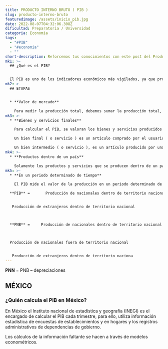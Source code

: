 ```yaml
---
title: PRODUCTO INTERNO BRUTO ( PIB )
slug: producto-interno-bruto
featuredimage: /assets/inicio_pib.jpg
date: 2022-08-07T04:32:06.308Z
dificultad: Preparatoria / Universidad
categoria: Economia
tags:
  - "#PIB"
  - "#economia"
  - ""
short-description: Reforcemos tus conocimientos con este post del Producto Interno Bruto (PIB)
mk1: >-
  ## ¿Qué es el PIB?


  El PIB es uno de los indicadores económicos más vigilados, ya que proporciona una instantánea de la actividad económica de un país. El valor de mercado de todos los bienes y servicios finales producidos dentro de las fronteras de un país durante un periodo determinado (normalmente un año) se conoce como PIB. Esta cifra puede utilizarse para comparar el tamaño relativo de diferentes economías, así como para seguir los cambios en la producción económica a lo largo del tiempo. El PIB per cápita es una forma habitual de medir el nivel de vida, ya que proporciona una indicación de los niveles medios de renta y consumo de los ciudadanos de un país. Los países con un PIB per cápita elevado suelen tener un alto nivel de desarrollo económico y un alto nivel de vida.
mk2: >-
  ## ETAPAS 


  * **Valor de mercado**

    Para medir la producción total, debemos sumar la producción total, a los correspondientes precios de mercado de este año en el momento de la transacción.
mk3: >-
  * **Bienes y servicios finales**

    Para calcular el PIB, se valoran los bienes y servicios producidos durante un periodo de tiempo.

    Un bien final ( o servicio ) es un artículo comprado por el usuario final durante un periodo específico.

    Un bien intermedio ( o servicio ), es un artículo producido por una empresa, comprado por otra y usado como componente de un bien o servicio final
mk4: >-
  * **Productos dentro de un país**

    Solamente los productos y servicios que se producen dentro de un país, cuentan como parte del PIB del país productor.
mk5: >-
  * **En un periodo determinado de tiempo**

    El PIB mide el valor de la producción en un periodo determinado de tiempo, en trimestres o datos anuales.

  **PIB** =       Producción de nacionales dentro de territorio nacional


   Producción de extranjeros dentro de territorio nacional



  **PNB** =     Producción de nacionales dentro de territorio nacional



  Producción de nacionales fuera de territorio nacional


   Producción de extranjeros dentro de territorio naciona
---
```

**PNN** =  PNB – depreciaciones





## MÉXICO

### ¿Quién calcula el PIB en México?

En México el Instituto nacional de estadística y geografía (INEGI) es el encargado de calcular el PIB cada trimestre, para ello, utiliza información estadística de encuestas de establecimientos y en hogares y los registros administrativos de dependencias de gobierno.

Los cálculos de la información faltante se hacen a través de modelos econométricos.